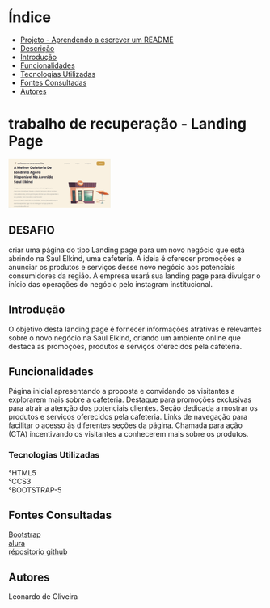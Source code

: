 # Índice
   - [Projeto - Aprendendo a escrever um README](#projeto---aprendendo-a-escrever-um-readme)  
   - [Descrição](#descri%C3%A7%C3%A3o)  
   - [Introdução](#introdu%C3%A7%C3%A3o)  
   - [Funcionalidades](#funcionalidades)  
   - [Tecnologias Utilizadas](#tecnologias-utilizadas)  
   - [Fontes Consultadas](#fontes-consultadas)  
   - [Autores](#autores)  

# trabalho de recuperação -  Landing Page

<img src="img/capa.png" width="40%">
   
## DESAFIO
criar uma página do tipo Landing page para um novo negócio que está abrindo na Saul Elkind, uma cafeteria. A ideia é oferecer promoções e anunciar os produtos e serviços desse novo negócio aos potenciais consumidores da região. A empresa usará sua landing page para divulgar o início das operações do negócio pelo instagram institucional.


## Introdução 
O objetivo desta landing page é fornecer informações atrativas e relevantes sobre o novo negócio na Saul Elkind, criando um ambiente online que destaca as promoções, produtos e serviços oferecidos pela cafeteria.

## Funcionalidades
Página inicial apresentando a proposta e convidando os visitantes a explorarem mais sobre a cafeteria.
Destaque para promoções exclusivas para atrair a atenção dos potenciais clientes.
Seção dedicada a mostrar os produtos e serviços oferecidos pela cafeteria.
Links de navegação para facilitar o acesso às diferentes seções da página.
Chamada para ação (CTA) incentivando os visitantes a conhecerem mais sobre os produtos.  

### Tecnologias Utilizadas
°HTML5    
°CCS3       
°BOOTSTRAP-5   

## Fontes Consultadas
[Bootstrap](https://getbootstrap.com/)     
[alura](https://www.alura.com.br/artigos/escrever-bom-readme)       
[répositorio github](https://gist.github.com/lohhans/f8da0b147550df3f96914d3797e9fb89)    

## Autores
Leonardo de Oliveira
